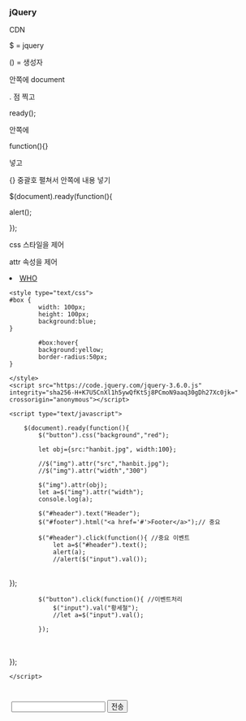 ### jQuery





CDN



$  = jquery 

() = 생성자 

안쪽에 document 

. 점 찍고 

 ready();

안쪽에 

function(){}

넣고 

{} 중괄호 펼쳐서 안쪽에 내용 넣기 



$(document).ready(function(){

alert();

});



css 스타일을 제어

attr  속성을 제어 



  <script type="text/javascript">
	$(document).ready(function(){
		$("#who_a").click(function(){
			alert("^^");

		});
		
	});  

  </script>

 <li><a href="#" id="who_a">WHO</a></li>







<!DOCTYPE html>
<html>
<head>
<meta charset="UTF-8">
<title>Insert title here</title>

	<style type="text/css">
	#box {
			width: 100px;
			height: 100px;
			background:blue;
	}
	
			#box:hover{
			background:yellow;
			border-radius:50px;
	}
	
	</style>
	<script src="https://code.jquery.com/jquery-3.6.0.js" integrity="sha256-H+K7U5CnXl1h5ywQfKtSj8PCmoN9aaq30gDh27Xc0jk=" crossorigin="anonymous"></script>
	
	<script type="text/javascript">
	
		$(document).ready(function(){
			$("button").css("background","red");
			
			let obj={src:"hanbit.jpg", width:100};
			
			//$("img").attr("src","hanbit.jpg");
			//$("img").attr("width","300")
			
			$("img").attr(obj);
			let a=$("img").attr("width");
			console.log(a);
			
			$("#header").text("Header");
			$("#footer").html("<a href='#'>Footer</a>");// 중요
			
			$("#header").click(function(){ //중요 이벤트 
				let a=$("#header").text();
				alert(a);
				//alert($("input").val());


​				
			});
			
			$("button").click(function(){ //이벤트처리 
				$("input").val("황세철");
				//let a=$("input").val();
				
			});


​			
​			
		});
	
	</script>


</head>
<body>
		<h1 id="header"></h1>
​		<input>
​		<button>전송</button><br>
​		<img>
		<h1 id="footer"></h1>
		<div id="box"></div>
</body>
</html>